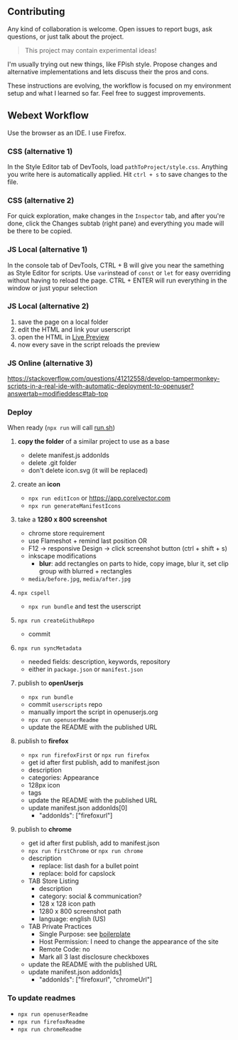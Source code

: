 ## Contributing
Any kind of collaboration is welcome. Open issues to report bugs, ask questions, or just talk about the project.

> This project may contain experimental ideas!

I'm usually trying out new things, like FPish style. Propose changes and alternative implementations and lets discuss their the pros and cons.

These instructions are evolving, the workflow is focused on my environment setup and what I learned so far. Feel free to suggest improvements.


## Webext Workflow

Use the browser as an IDE. I use Firefox.

### CSS (alternative 1)
In the Style Editor tab of DevTools, load `pathToProject/style.css`. Anything you write here is automatically applied. Hit `ctrl + s` to save changes to the file.

### CSS (alternative 2)
For quick exploration, make changes in the `Inspector` tab, and after you're done, click the Changes subtab (right pane) and everything you made will be there to be copied.

### JS Local (alternative 1)
In the console tab of DevTools, CTRL + B will give you near the samething as Style Editor for scripts. Use `var`instead of `const` or `let` for easy overriding without having to reload the page. CTRL + ENTER will run everything in the window or just yopur selection

### JS Local (alternative 2)
1) save the page on a local folder
2) edit the HTML and link your userscript
3) open the HTML in [Live Preview][1]
4) now every save in the script reloads the preview

### JS Online (alternative 3)
https://stackoverflow.com/questions/41212558/develop-tampermonkey-scripts-in-a-real-ide-with-automatic-deployment-to-openuser?answertab=modifieddesc#tab-top


### Deploy
When ready (`npx run` will call [run.sh](https://github.com/icetbr/my-projects/configs/run-config/common.sh))

1) **copy the folder** of a similar project to use as a base
   - delete manifest.js addonIds
   - delete .git folder
   - don't delete icon.svg (it will be replaced)

2) create an **icon**
    - `npx run editIcon` or https://app.corelvector.com
    - `npx run generateManifestIcons`

3) take a **1280 x 800 screenshot**
    - chrome store requirement
    - use Flameshot + remind last position OR
    - F12 -> responsive Design -> click screenshot button (ctrl + shift + s)
    - inkscape modifications
      - **blur**: add rectangles on parts to hide, copy image, blur it, set clip group with blurred + rectangles
    - `media/before.jpg`, `media/after.jpg`

4) `npx cspell`
   - `npx run bundle` and test the userscript

5) `npx run createGithubRepo`
    - commit

6) `npx run syncMetadata`
    - needed fields: description, keywords, repository
    - either in `package.json` or `manifest.json`

7) publish to **openUserjs**
    - `npx run bundle`
    - commit `userscripts` repo
    - manually import the script in openuserjs.org
    - `npx run openuserReadme`
    - update the README with the published URL

8) publish to **firefox**
    - `npx run firefoxFirst` or `npx run firefox`
    - get id after first publish, add to manifest.json
    - description
    - categories: Appearance
    - 128px icon
    - tags
    - update the README with the published URL
    - update manifest.json addonIds[0]
      - "addonIds": ["firefoxurl"]

9)  publish to **chrome**
    - get id after first publish, add to manifest.json
    - `npx run firstChrome` or `npx run chrome`
    - description
      - replace: list dash for a bullet point
      - replace: bold for capslock
    - TAB Store Listing
      - description
      - category: social & communication?
      - 128 x 128 icon path
      - 1280 x 800 screenshot path
      - language: english (US)
    - TAB Private Practices
      - Single Purpose: see [boilerplate](docs/boilerplate.md)
      - Host Permission: I need to change the appearance of the site
      - Remote Code: no
      - Mark all 3 last disclosure checkboxes
    - update the README with the published URL
    - update manifest.json addonIds[1]
      - "addonIds": ["firefoxurl", "chromeUrl"]

### To update readmes
- `npx run openuserReadme`
- `npx run firefoxReadme`
- `npx run chromeReadme`



[1]: https://marketplace.visualstudio.com/items?itemName=ms-vscode.live-server
<!-- http://localhost:3000/test/hackernews/Meta%20Is%20Transferring%20Jest%20to%20the%20OpenJS%20Foundation%20_%20Hacker%20News.html -->
